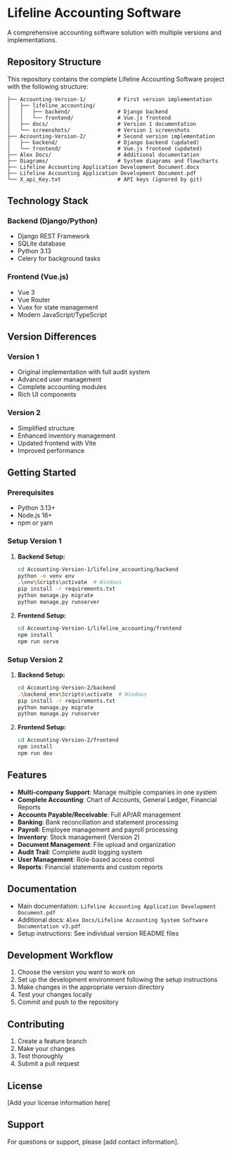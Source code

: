 # Lifeline Accounting Software

A comprehensive accounting software solution with multiple versions and implementations.

## Repository Structure

This repository contains the complete Lifeline Accounting Software project with the following structure:

```
├── Accounting-Version-1/          # First version implementation
│   ├── lifeline_accounting/
│   │   ├── backend/               # Django backend
│   │   └── frontend/              # Vue.js frontend
│   ├── docs/                      # Version 1 documentation
│   └── screenshots/               # Version 1 screenshots
├── Accounting-Version-2/          # Second version implementation
│   ├── backend/                   # Django backend (updated)
│   └── frontend/                  # Vue.js frontend (updated)
├── Alex Docs/                     # Additional documentation
├── Diagrams/                      # System diagrams and flowcharts
├── Lifeline Accounting Application Development Document.docx
├── Lifeline Accounting Application Development Document.pdf
└── X_api_Key.txt                  # API keys (ignored by git)
```

## Technology Stack

### Backend (Django/Python)
- Django REST Framework
- SQLite database
- Python 3.13
- Celery for background tasks

### Frontend (Vue.js)
- Vue 3
- Vue Router
- Vuex for state management
- Modern JavaScript/TypeScript

## Version Differences

### Version 1
- Original implementation with full audit system
- Advanced user management
- Complete accounting modules
- Rich UI components

### Version 2
- Simplified structure
- Enhanced inventory management
- Updated frontend with Vite
- Improved performance

## Getting Started

### Prerequisites
- Python 3.13+
- Node.js 16+
- npm or yarn

### Setup Version 1

1. **Backend Setup:**
   ```bash
   cd Accounting-Version-1/lifeline_accounting/backend
   python -m venv env
   .\env\Scripts\activate  # Windows
   pip install -r requirements.txt
   python manage.py migrate
   python manage.py runserver
   ```

2. **Frontend Setup:**
   ```bash
   cd Accounting-Version-1/lifeline_accounting/frontend
   npm install
   npm run serve
   ```

### Setup Version 2

1. **Backend Setup:**
   ```bash
   cd Accounting-Version-2/backend
   .\backend_env\Scripts\activate  # Windows
   pip install -r requirements.txt
   python manage.py migrate
   python manage.py runserver
   ```

2. **Frontend Setup:**
   ```bash
   cd Accounting-Version-2/frontend
   npm install
   npm run dev
   ```

## Features

- **Multi-company Support**: Manage multiple companies in one system
- **Complete Accounting**: Chart of Accounts, General Ledger, Financial Reports
- **Accounts Payable/Receivable**: Full AP/AR management
- **Banking**: Bank reconciliation and statement processing
- **Payroll**: Employee management and payroll processing
- **Inventory**: Stock management (Version 2)
- **Document Management**: File upload and organization
- **Audit Trail**: Complete audit logging system
- **User Management**: Role-based access control
- **Reports**: Financial statements and custom reports

## Documentation

- Main documentation: `Lifeline Accounting Application Development Document.pdf`
- Additional docs: `Alex Docs/Lifeline Accounting System Software Documentation v3.pdf`
- Setup instructions: See individual version README files

## Development Workflow

1. Choose the version you want to work on
2. Set up the development environment following the setup instructions
3. Make changes in the appropriate version directory
4. Test your changes locally
5. Commit and push to the repository

## Contributing

1. Create a feature branch
2. Make your changes
3. Test thoroughly
4. Submit a pull request

## License

[Add your license information here]

## Support

For questions or support, please [add contact information].
